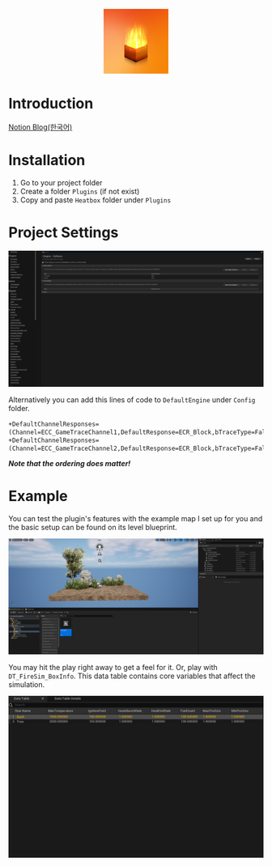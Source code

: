 <p align="center">
  <img width="128" height="128" src="images/logo.png">
</p>

# Introduction
[Notion Blog(한국어)](https://cuboid-tarantula-e0b.notion.site/Real-Time-Heat-Diffusion-4027725cc9e547aea4269ecee8bc0f40?pvs=4)

# Installation
1. Go to your project folder
2. Create a folder `Plugins` (if not exist)
3. Copy and paste `Heatbox` folder under `Plugins`

# Project Settings

![alt_text](images/CollisionSettings.png "Collision Settings")

Alternatively you can add this lines of code to `DefaultEngine` under `Config` folder.
```
+DefaultChannelResponses=(Channel=ECC_GameTraceChannel1,DefaultResponse=ECR_Block,bTraceType=False,bStaticObject=False,Name="Flammable")
+DefaultChannelResponses=(Channel=ECC_GameTraceChannel2,DefaultResponse=ECR_Block,bTraceType=False,bStaticObject=False,Name="Burning")
```
***Note that the ordering does matter!***

# Example
You can test the plugin's features with the example map I set up for you and the basic setup can be found on its level blueprint.

![alt_text](images/ExampleMap.png "Example Map")

You may hit the play right away to get a feel for it.
Or, play with `DT_FireSim_BoxInfo`. This data table contains core variables that affect the simulation.

![alt_text](images/DataTable.png "Data Table")
